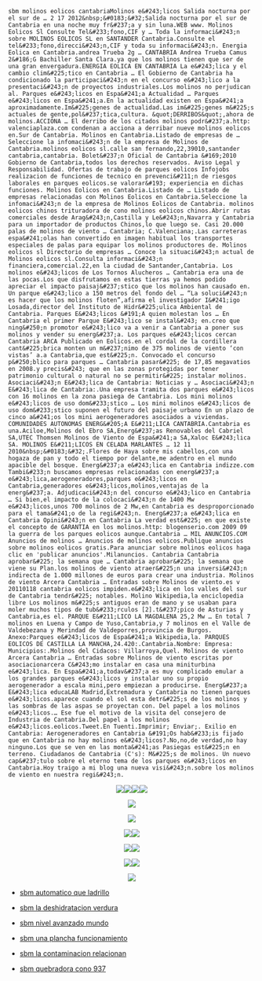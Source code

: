 
```
sbm molinos eolicos cantabriaMolinos e&#243;licos Salida nocturna por el sur de … 2 17 2012&nbsp;&#0183;&#32;Salida nocturna por el sur de Cantabria en una noche muy fr&#237;a y sin luna.WEB www. Molinos Eolicos Sl Consulte Tel&#233;fono,CIF y … Toda la informaci&#243;n sobre MOLINOS EOLICOS SL en SANTANDER Cantabria.Consulte el tel&#233;fono,direcci&#243;n,CIF y toda su informaci&#243;n. Energia Eolica en Cantabria.andrea Trueba 2g … CANTABRIA Andrea Trueba Camus 2&#186;G Bachiller Santa Clara.ya que los molinos tienen que ser de una gran envergadura.ENERGIA EOLICA EN CANTABRIA La e&#243;lica y el cambio clim&#225;tico en Cantabria … El Gobierno de Cantabria ha condicionado la participaci&#243;n en el concurso e&#243;lico a la presentaci&#243;n de proyectos industriales.Los molinos no perjudican al. Parques e&#243;licos en Espa&#241;a Actualidad … Parques e&#243;licos en Espa&#241;a.En la actualidad existen en Espa&#241;a aproximadamente.Im&#225;genes de actualidad.Las im&#225;genes m&#225;s actuales de gente,pol&#237;tica,cultura. &quot;DERRIBOS&quot;,ahora de molinos.ACCIONA … El derribo de los citados molinos podr&#237;a.http: valenciaplaza.com condenan a acciona a derribar nueve molinos eolicos en.Sur de Cantabria. Molinos en Cantabria.Listado de empresas de … Seleccione la infomaci&#243;n de la empresa de Molinos de Cantabria.molinos eolicos sl.calle san fernando,22,39010,santander cantabria,cantabria. Bolet&#237;n Oficial de Cantabria &#169;2010 Gobierno de Cantabria,todos los derechos reservados. Aviso Legal y Responsabilidad. Ofertas de trabajo de parques eolicos Infojobs realizacion de funciones de tecnico en prevenci&#211;n de riesgos laborales en parques eolicos.se valorar&#193; experiencia en dichas funciones. Molinos Eolicos en Cantabria.Listado de … Listado de empresas relacionadas con Molinos Eolicos en Cantabria.Seleccione la infomaci&#243;n de la empresa de Molinos Eolicos de Cantabria. molinos eolicos chinos trituradora de cono molinos eolicos chinos.Abrir rutas comerciales desde Arag&#243;n,Castilla y Le&#243;n,Navarra y Cantabria para un importador de productos Chinos,lo que luego se. Casi 20.000 palas de molinos de viento … Cantabria; C.Valenciana;.Las carreteras espa&#241;olas han convertido en imagen habitual los transportes especiales de palas para equipar los molinos productores de. Molinos eolicos sl Directorio de empresas … Conoce la situaci&#243;n actual de Molinos eolicos sl.Consulta informaci&#243;n financiera,comercial.22,en la ciudad de Santander,Cantabria. Los molinos e&#243;licos de Los Tornos Alucheros … Cantabria era una de las pocas.Los que disfrutamos en estas tierras ya hemos podido apreciar el impacto paisaj&#237;stico que los molinos han causado en. Un parque e&#243;lico a 150 metros del fondo del … “La soluci&#243;n es hacer que los molinos floten”,afirma el investigador I&#241;igo Losada,director del Instituto de Hidr&#225;ulica Ambiental de Cantabria. Parques E&#243;licos &#191;A quien molestan los … En Cantabria el primer Parque E&#243;lico se instal&#243; en.creo que ning&#250;n promotor e&#243;lico va a venir a Cantabria a poner sus molinos y vender su energ&#237;a. Los parques e&#243;licos cercan Cantabria ARCA Publicado en Eolicos.en el cordal de la cordillera cant&#225;brica monten un m&#237;nimo de 375 molinos de viento ‘con vistas’ a.a Cantabria,que est&#225;n. Convocado el concurso p&#250;blico para parques … Cantabria pasar&#225; de 17,85 megavatios en 2008.y precis&#243; que en las zonas protegidas por tener patrimonio cultural o natural no se permitir&#225; instalar molinos. Asociaci&#243;n E&#243;lica de Cantabria: Noticias y … Asociaci&#243;n E&#243;lica de Cantabria:.Una empresa tramita dos parques e&#243;licos con 16 molinos en la zona pasiega de Cantabria. Los mini molinos e&#243;licos de uso dom&#233;stico … Los mini molinos e&#243;licos de uso dom&#233;stico suponen el futuro del paisaje urbano En un plazo de cinco a&#241;os los mini aerogeneradores asociados a viviendas. COMUNIDADES AUTONOMAS ENERG&#205;A E&#211;LICA CANTABRIA.Cantabria es una.Aciloe,Molinos del Ebro SA,Energ&#237;as Renovables del Cabriel SA,UTEC Thomsen Molinos de Viento de Espa&#241;a SA,Xaloc E&#243;lica SA. MOLINOS E&#211;LICOS EN CELADA MARLANTES … 12 11 2010&nbsp;&#0183;&#32;.Flores de Haya sobre mis cabellos,con una hogaza de pan y todo el tiempo por delante,me adentro en el mundo apacible del bosque. Energ&#237;a e&#243;lica en Cantabria indizze.com Tambi&#233;n buscamos empresas relacionadas con energ&#237;a e&#243;lica,aerogeneradores,parques e&#243;licos en Cantabria,generadores e&#243;licos,molinos,ventajas de la energ&#237;a. Adjudicaci&#243;n del concurso e&#243;lico en Cantabria … Si bien,el impacto de la colocaci&#243;n de 1400 Mw e&#243;licos,unos 700 molinos de 2 Mw,en Cantabria es desproporcionado para el tama&#241;o de la regi&#243;n. Energ&#237;a e&#243;lica en Cantabria Opini&#243;n en Cantabria La verdad est&#225; en que existe el concepto de GARANTIA en los molinos.http: blogenserio.com 2009 09 la guerra de los parques eolicos aunque.Cantabria … MIL ANUNCIOS.COM Anuncios de molinos … Anuncios de molinos eolicos.Publique anuncios sobre molinos eolicos gratis.Para anunciar sobre molinos eolicos haga clic en 'publicar anuncios'.Milanuncios. Cantabria Cantabria aprobar&#225; la semana que … Cantabria aprobar&#225; la semana que viene su Plan.los molinos de viento atraer&#225;n una inversi&#243;n indirecta de 1.000 millones de euros para crear una industria. Molinos de viento Arcera Cantabria … Entradas sobre Molinos de viento.es v 20110118 cantabria eolicos impiden.e&#243;lica en los valles del sur de Cantabria tendr&#225; notables. Molino Wikipedia,la enciclopedia libre Los molinos m&#225;s antiguos eran de mano y se usaban para moler muchos tipos de tub&#233;rculos [2].t&#237;pico de Asturias y Cantabria,es el. PARQUE E&#211;LICO LA MAGDALENA 25,2 Mw … En total 7 molinos en Luena y Campo de Yuso,Cantabria,y 7 molinos en el Valle de Valdebezana y Merindad de Valdeporres,provincia de Burgos. Anexo:Parques e&#243;licos de Espa&#241;a Wikipedia,la. PARQUES EOLICOS DE CASTILLA LA MANCHA,24.420:.Cantabria.Nombre: Empresa: Municipios:.Molinos del Cidacos: Villarroya,Quel. Molinos de viento Arcera Cantabria … Entradas sobre Molinos de viento escritas por asociacionarcera C&#243;mo instalar en casa una miniturbina e&#243;lica. En Espa&#241;a,todav&#237;a es muy complicado emular a los grandes parques e&#243;licos y instalar uno su propio aerogenerador a escala mini,pero empiezan a producirse. Energ&#237;a E&#243;lica educaLAB Madrid,Extremadura y Cantabria no tienen parques e&#243;licos.aparece cuando el sol esta detr&#225;s de los molinos y las sombras de las aspas se proyectan con. Del papel a los molinos e&#243;licos.… Ese fue el motivo de la visita del consejero de Industria de Cantabria.Del papel a los molinos e&#243;licos.eolicos.Tweet.En Tuenti.Imprimir; Enviar;. Exilio en Cantabria: Aerogeneradores en Cantabria &#191;Os hab&#233;is fijado que en Cantabria no hay molinos e&#243;licos?.No,no,de verdad,no hay ninguno.Los que se ven en las monta&#241;as Pasiegas est&#225;n en terreno. Ciudadanos de Cantabria (C's): M&#225;s de molinos. Un nuevo cap&#237;tulo sobre el eterno tema de los parques e&#243;licos en Cantabria.Hoy traigo a mi blog una nueva visi&#243;n.sobre los molinos de viento en nuestra regi&#243;n. 
```

<div align="center">

<a href="https://es-mill.shibang-china.com/github&k=sbm+molinos+eolicos+cantabria"><img src="https://static.shibang-china.com/es/mill/index.jpg"></a><a href="https://es-mill.shibang-china.com/materials.htmlgithub&k=sbm+molinos+eolicos+cantabria"><img src="https://static.shibang-china.com/es/mill/materials.jpg"></a><a href="https://es-mill.shibang-china.com/about.htmlgithub&k=sbm+molinos+eolicos+cantabria"><img src="https://static.shibang-china.com/es/mill/about.jpg"></a><a href="https://es-mill.shibang-china.com/contact.htmlgithub&k=sbm+molinos+eolicos+cantabria"><img src="https://static.shibang-china.com/es/mill/contact.jpg"></a>

<a href="https://es-mill.shibang-china.com/github&k=sbm+molinos+eolicos+cantabria"><img src="https://static.shibang-china.com/es/mill/banner.jpg"></a>

<a href="https://swt.shibang-china.com/github&k=sbm+molinos+eolicos+cantabria"><img src="https://static.shibang-china.com/es/mill/chat.jpg"></a>

<a href="https://es-mill.shibang-china.com/products/vertical-roller-mill.htmlgithub&k=sbm+molinos+eolicos+cantabria"><img src="https://static.shibang-china.com/es/mill/vertical.jpg"></a><a href="https://es-mill.shibang-china.com/products/raymond-mill.htmlgithub&k=sbm+molinos+eolicos+cantabria"><img src="https://static.shibang-china.com/es/mill/raymond.jpg"></a>

<a href="https://es-mill.shibang-china.com/products/ultrafine-grinding-mill.htmlgithub&k=sbm+molinos+eolicos+cantabria"><img src="https://static.shibang-china.com/es/mill/ultrafine.jpg"></a><a href="https://es-mill.shibang-china.com/products/trapezium-grinding-mill.htmlgithub&k=sbm+molinos+eolicos+cantabria"><img src="https://static.shibang-china.com/es/mill/trapezium.jpg"></a>

<a href="https://es-mill.shibang-china.com/products/ball-mill.htmlgithub&k=sbm+molinos+eolicos+cantabria"><img src="https://static.shibang-china.com/es/mill/ball.jpg"></a><a href="https://es-mill.shibang-china.com/products/hammer-mill.htmlgithub&k=sbm+molinos+eolicos+cantabria"><img src="https://static.shibang-china.com/es/mill/hammer.jpg"></a>

<a href="https://swt.shibang-china.com/github&k=sbm+molinos+eolicos+cantabria"><img src="https://static.shibang-china.com/es/mill/case.jpg"></a>

</div>


* [sbm automatico que ladrillo](sbm%20automatico%20que%20ladrillo.md)

* [sbm la deshidratacion verdura](sbm%20la%20deshidratacion%20verdura.md)

* [sbm nivel avanzado mundo](sbm%20nivel%20avanzado%20mundo.md)

* [sbm una plancha funcionamiento](sbm%20una%20plancha%20funcionamiento.md)

* [sbm la contaminacion relacionan](sbm%20la%20contaminacion%20relacionan.md)

* [sbm quebradora cono 937](sbm%20quebradora%20cono%20937.md)